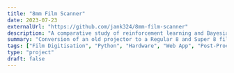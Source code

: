 ```yaml
---
title: "8mm Film Scanner"
date: 2023-07-23
externalUrl: "https://github.com/jank324/8mm-film-scanner"
description: "A comparative study of reinforcement learning and Bayesian optimisation for online continuous tuning"
summary: "Conversion of an old projector to a Regular 8 and Super 8 film scanner, including control software, a web app and post-processing workflow."
tags: ["Film Digitisation", "Python", "Hardware", "Web App", "Post-Processing"]
type: "project"
draft: false
---
```

